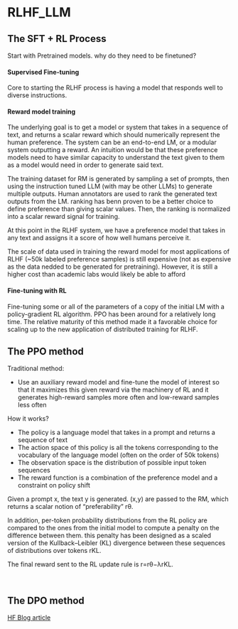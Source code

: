 # RLHF_LLM

## The SFT + RL Process
Start with Pretrained models. why do they need to be finetuned?

#### Supervised Fine-tuning

Core to starting the RLHF process is having a model that responds well to diverse instructions.


#### Reward model training
The underlying goal is to get a model or system that takes in a sequence of text, and returns a scalar reward which should numerically represent the human preference. 
The system can be an end-to-end LM, or a modular system outputting a reward. An intuition would be that these preference models need to have similar capacity to understand the text given to them as a model would need in order to generate said text.

The training dataset for RM is generated by sampling a set of prompts, then using the instruction tuned LLM (with may be other LLMs) to generate multiple outputs.
Human annotators are used to rank the generated text outputs from the LM. ranking has benn proven to be a better choice to define preference than giving scalar values. Then, the ranking is normalized into a scalar reward signal for training.

At this point in the RLHF system, we have a preference model that takes in any text and assigns it a score of how well humans perceive it.

The scale of data used in training the reward model for most applications of RLHF (~50k labeled preference samples) is still expensive (not as expensive as the data nedded to be generated for pretraining). However, it is still a higher cost than academic labs would likely be able to afford

#### Fine-tuning with RL

Fine-tuning some or all of the parameters of a copy of the initial LM with a policy-gradient RL algorithm.
PPO has been around for a relatively long time. The relative maturity of this method made it a favorable choice for scaling up to the new application of distributed training for RLHF.

## The PPO method

Traditional method:
- Use an auxiliary reward model and fine-tune the model of interest so that it maximizes this given reward via the machinery of RL and it generates high-reward samples more often and low-reward samples less often

How it works?
- The policy is a language model that takes in a prompt and returns a sequence of text
- The action space of this policy is all the tokens corresponding to the vocabulary of the language model (often on the order of 50k tokens)
- The observation space is the distribution of possible input token sequences
- The reward function is a combination of the preference model and a constraint on policy shift

Given a prompt x, the text y is generated. (x,y) are passed to the RM, which returns a scalar notion of “preferability” rθ.

In addition, per-token probability distributions from the RL policy are compared to the ones from the initial model to compute a penalty on the difference between them. this penalty has been designed as a scaled version of the Kullback–Leibler (KL) divergence between these sequences of distributions over tokens rKL.

The final reward sent to the RL update rule is r=rθ−λrKL.



​


## The DPO method
[HF Blog article](https://huggingface.co/blog/dpo-trl)
